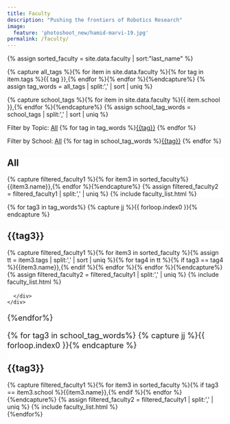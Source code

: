 ```yaml
---
title: Faculty
description: "Pushing the frontiers of Robotics Research"
image:
  feature: 'photoshoot_new/hamid-marvi-19.jpg'
permalink: /faculty/
---
```


<style type="text/css">
  .noborder {border:0px;
  border-color:rgb(255,255,255);
  box-shadow:none;
  background-color:rgb(255,255,255);}
  .panel p {font-size: 1.125rem;
line-height: 1.44rem;}

  </style>

{% assign sorted_faculty = site.data.faculty | sort:"last_name" %}

{% capture all_tags %}{% for item in site.data.faculty %}{% for tag in item.tags %}{{ tag }},{% endfor %}{% endfor %}{%endcapture%}
{% assign tag_words = all_tags | split:',' | sort | uniq %}

{% capture school_tags %}{% for item in site.data.faculty %}{{ item.school }},{% endfor %}{%endcapture%}
{% assign school_tag_words = school_tags | split:',' | sort | uniq %}

<p>Filter by Topic: <a data-toggle="collapse" data-parent="#accordion" href="#all"><span class="badge">All</span></a> {% for tag in tag_words %}<a data-toggle="collapse" data-parent="#accordion" href="#{{tag}}"><span class="badge">{{tag}}</span></a> {% endfor %}</p>
<p>Filter by School: <a data-toggle="collapse" data-parent="#accordion" href="#all"><span class="badge">All</span></a> {% for tag in school_tag_words %}<a data-toggle="collapse" data-parent="#accordion" href="#{{tag}}"><span class="badge">{{tag}}</span></a> {% endfor %}</p>

<div class="panel-group" id="accordion">
  <div class="noborder panel panel-default">
    <div id="all" class="panel-collapse collapse in">
      <h2>All</h2>
      {% capture filtered_faculty1 %}{% for item3 in sorted_faculty%}{{item3.name}},{% endfor %}{%endcapture%}
      {% assign filtered_faculty2 = filtered_faculty1 | split:',' | uniq %}
      {% include faculty_list.html %}
    </div>
  </div>

  {% for tag3 in tag_words%}
    {% capture jj %}{{ forloop.index0 }}{% endcapture %}
    <div class="noborder panel panel-default">
      <div id="{{tag3}}" class="panel-collapse collapse">
        <h2>{{tag3}}</h2>
        {% capture filtered_faculty1 %}{% for item3 in sorted_faculty %}{% assign tt = item3.tags | split:',' | sort | uniq %}{% for tag4 in tt %}{% if tag3 == tag4 %}{{item3.name}},{% endif %}{% endfor %}{% endfor %}{%endcapture%}
        {% assign filtered_faculty2 = filtered_faculty1 | split:',' | uniq %}
        {% include faculty_list.html %}

      </div>
    </div>
  {%endfor%}

  {% for tag3 in school_tag_words%}
    {% capture jj %}{{ forloop.index0 }}{% endcapture %}
    <div class="noborder panel panel-default">
      <div id="{{tag3}}" class="panel-collapse collapse">
        <h2>{{tag3}}</h2>
        {% capture filtered_faculty1 %}{% for item3 in sorted_faculty %}{% if tag3 == item3.school %}{{item3.name}},{% endif %}{% endfor %}{%endcapture%}
        {% assign filtered_faculty2 = filtered_faculty1 | split:',' | uniq %}
        {% include faculty_list.html %}
      </div>
    </div>
  {%endfor%}  
</div>
